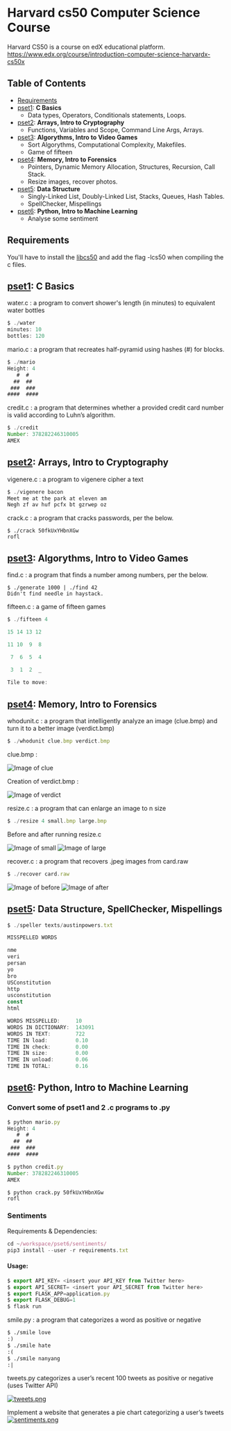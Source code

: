 # Harvard cs50 Computer Science Course
Harvard CS50 is a course on edX educational platform.  
https://www.edx.org/course/introduction-computer-science-harvardx-cs50x

## Table of Contents
<!-- MarkdownTOC depth=4 -->
- [Requirements](#requirement)
- [pset1](#pset1): **C Basics**
    - Data types, Operators, Conditionals statements, Loops.
- [pset2](#pset2): **Arrays, Intro to Cryptography**
    - Functions, Variables and Scope, Command Line Args, Arrays.
- [pset3](#pset3): **Algorythms, Intro to Video Games**
    - Sort Algorythms, Computational Complexity, Makefiles.
    - Game of fifteen
- [pset4](#pset4): **Memory, Intro to Forensics**
    - Pointers, Dynamic Memory Allocation, Structures, Recursion, Call Stack.
    - Resize images, recover photos.
- [pset5](#pset5): **Data Structure**
    - Singly-Linked List, Doubly-Linked List, Stacks, Queues, Hash Tables.
    - SpellChecker, Mispellings
- [pset6](#pset6): **Python, Intro to Machine Learning**
    - Analyse some sentiment

<a name="requirement"></a>

## Requirements
You'll have to install the [libcs50](https://github.com/cs50/libcs50) and add the flag -lcs50 when compiling the c files.

<a name="pset1"></a>

## [pset1](./pset1/): C Basics
water.c : a program to convert shower's length (in minutes) to equivalent water bottles
```javascript
$ ./water
minutes: 10
bottles: 120
```

mario.c : a program that recreates half-pyramid using hashes (#) for blocks.
```javascript
$ ./mario
Height: 4
   #  #
  ##  ##
 ###  ###
####  ####
```
credit.c : a program that determines whether a provided credit card number is valid according to Luhn’s algorithm.
```javascript
$ ./credit
Number: 378282246310005
AMEX
```

<a name="pset2"></a>

## [pset2](./pset2/): Arrays, Intro to Cryptography

vigenere.c : a program to vigenere cipher a text
```javascript
$ ./vigenere bacon
Meet me at the park at eleven am
Negh zf av huf pcfx bt gzrwep oz
```

crack.c : a program that cracks passwords, per the below.
```
$ ./crack 50fkUxYHbnXGw
rofl
```

<a name="pset3"></a>

## [pset3](./pset3/): Algorythms, Intro to Video Games
find.c : a program that finds a number among numbers, per the below.
```
$ ./generate 1000 | ./find 42
Didn't find needle in haystack.
```

fifteen.c : a game of fifteen games
```javascript
$ ./fifteen 4

15 14 13 12

11 10  9  8

 7  6  5  4

 3  1  2  _
 
Tile to move:
```

<a name="pset4"></a>

## [pset4](./pset4/): Memory, Intro to Forensics
whodunit.c : a program that intelligently analyze an image (clue.bmp) and turn it to a better image (verdict.bmp)
```javascript
$ ./whodunit clue.bmp verdict.bmp
```
clue.bmp : 

![Image of clue](./pset4/whodunit/clue.bmp)

Creation of verdict.bmp : 

![Image of verdict](./pset4/whodunit/verdict.bmp)

resize.c : a program that can enlarge an image to n size
```javascript
$ ./resize 4 small.bmp large.bmp
```

Before and after running resize.c

![Image of small](./pset4/resize/small.bmp)
![Image of large](./pset4/resize/large.bmp)

recover.c : a program that recovers .jpeg images from card.raw
```javascript
$ ./recover card.raw
```
![Image of before](./pset4/recover/beforerecover.png)
![Image of after](./pset4/recover/afterrecover.png)

<a name="pset5"></a>

## [pset5](./pset5/): Data Structure, SpellChecker, Mispellings
```javascript
$ ./speller texts/austinpowers.txt

MISSPELLED WORDS

nme
veri
persan
yo
bro
USConstitution
http
usconstitution
const
html

WORDS MISSPELLED:     10
WORDS IN DICTIONARY:  143091
WORDS IN TEXT:        722
TIME IN load:         0.10
TIME IN check:        0.00
TIME IN size:         0.00
TIME IN unload:       0.06
TIME IN TOTAL:        0.16
```

<a name="pset6"></a>

## [pset6](./pset6/): Python, Intro to Machine Learning

### Convert some of pset1 and 2 .c programs to .py
```javascript
$ python mario.py
Height: 4
   #  #
  ##  ##
 ###  ###
####  ####
```

```javascript
$ python credit.py
Number: 378282246310005
AMEX
```

```
$ python crack.py 50fkUxYHbnXGw
rofl
```

### Sentiments
Requirements & Dependencies:
```javascript
cd ~/workspace/pset6/sentiments/
pip3 install --user -r requirements.txt
```
#### Usage: 
```javascript
$ export API_KEY= <insert your API_KEY from Twitter here>
$ export API_SECRET= <insert your API_SECRET from Twitter here>
$ export FLASK_APP=application.py
$ export FLASK_DEBUG=1
$ flask run
```
smile.py : a program that categorizes a word as positive or negative

```diff
$ ./smile love
:)
$ ./smile hate
:(
$ ./smile nanyang
:|
```
  
tweets.py categorizes a user’s recent 100 tweets as positive or negative (uses Twitter API)

[![tweets.png](https://s23.postimg.org/xjn5x6qm3/tweets.png)](https://postimg.org/image/4u0a0jmlz/)

Implement a website that generates a pie chart categorizing a user’s tweets
[![sentiments.png](https://s23.postimg.org/ortjkn7vf/sentiments.png)](https://postimg.org/image/o2ar8a7br/)

